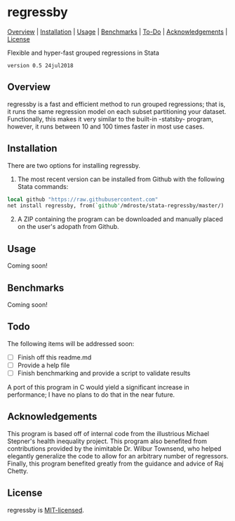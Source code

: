 
regressby
=================================

[Overview](#overview)
| [Installation](#installation)
| [Usage](#usage)
| [Benchmarks](#benchmarks)
| [To-Do](#todo)
| [Acknowledgements](#acknowledgements)
| [License](#license)

Flexible and hyper-fast grouped regressions in Stata

`version 0.5 24jul2018`


Overview
---------------------------------

regressby is a fast and efficient method to run grouped regressions; that is, it runs the same regression model on each subset partitioning your dataset. Functionally, this makes it very similar to the built-in -statsby- program, however, it runs between 10 and 100 times faster in most use cases. 


Installation
---------------------------------

There are two options for installing regressby.

1. The most recent version can be installed from Github with the following Stata commands:

```stata
local github "https://raw.githubusercontent.com"
net install regressby, from(`github'/mdroste/stata-regressby/master/)
```

2. A ZIP containing the program can be downloaded and manually placed on the user's adopath from Github.


Usage
---------------------------------

Coming soon!


Benchmarks
---------------------------------

Coming soon!
  
Todo
---------------------------------

The following items will be addressed soon:

- [ ] Finish off this readme.md
- [ ] Provide a help file
- [ ] Finish benchmarking and provide a script to validate results

A port of this program in C would yield a significant increase in performance; I have no plans to do that in the near future.


Acknowledgements
---------------------------------

This program is based off of internal code from the illustrious Michael Stepner's health inequality project. This program also benefited from contributions provided by the inimitable Dr. Wilbur Townsend, who helped elegantly generalize the code to allow for an arbitrary number of regressors. Finally, this program benefited greatly from the guidance and advice of Raj Chetty.


License
---------------------------------

regressby is [MIT-licensed](https://github.com/mdroste/stata-regressby/blob/master/LICENSE).

